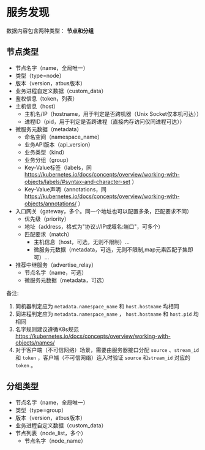 # 服务发现

数据内容包含两种类型： **节点和分组**

## 节点类型

+ 节点名字（name，全局唯一）
+ 类型（type=node）
+ 版本（version，atbus版本）
+ 业务进程自定义数据（custom_data）
+ 鉴权信息（token，列表）
+ 主机信息（host）
  + 主机名/IP（hostname，用于判定是否跨机器（Unix Socket仅本机可达））
  + 进程ID（pid，用于判定是否跨进程（直接内存访问仅同进程可达））
+ 微服务元数据（metadata）
  + 命名空间（namespace_name）
  + 业务API版本（api_version）
  + 业务类型（kind）
  + 业务分组（group）
  + Key-Value标签（labels，同 <https://kubernetes.io/docs/concepts/overview/working-with-objects/labels/#syntax-and-character-set> ）
  + Key-Value声明（annotations，同 <https://kubernetes.io/docs/concepts/overview/working-with-objects/annotations/> ）
+ 入口网关（gateway，多个。同一个地址也可以配置多条，匹配要求不同）
  + 优先级（priority）
  + 地址（address，格式为"协议://IP或域名:端口"，可多个）
  + 匹配要求（match）
    + 主机信息（host，可选，无则不限制）...
    + 微服务元数据（metadata，可选，无则不限制,map元素匹配子集即可）...
+ 推荐中继服务（advertise_relay）
  + 节点名字（name，可选）
  + 微服务元数据（metadata，可选）

备注:

1. 同机器判定应为 `metadata.namespace_name` 和 `host.hostname` 均相同
2. 同进程判定应为 `metadata.namespace_name` ， `host.hostname` 和 `host.pid` 均相同
3. 名字规则建议遵循K8s规范 <https://kubernetes.io/docs/concepts/overview/working-with-objects/names/>
4. 对于客户端（不可信网络）场景，需要由服务器接口分配 `source` 、`stream_id` 和 `token` ，客户端（不可信网络）连入时验证 `source` 和`stream_id` 对应的 `token` 。

## 分组类型

+ 节点名字（name，全局唯一）
+ 类型（type=group）
+ 版本（version，atbus版本）
+ 业务进程自定义数据（custom_data）
+ 节点列表（node_list，多个）
  + 节点名字（node_name）
